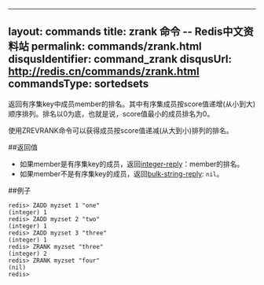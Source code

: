 
---
layout: commands
title: zrank 命令 -- Redis中文资料站
permalink: commands/zrank.html
disqusIdentifier: command_zrank
disqusUrl: http://redis.cn/commands/zrank.html
commandsType: sortedsets
---

返回有序集key中成员member的排名。其中有序集成员按score值递增(从小到大)顺序排列。排名以0为底，也就是说，score值最小的成员排名为0。

使用ZREVRANK命令可以获得成员按score值递减(从大到小)排列的排名。

##返回值

- 如果member是有序集key的成员，返回[integer-reply](/topics/protocol#integer-reply)：member的排名。
- 如果member不是有序集key的成员，返回[bulk-string-reply](/topics/protocol#bulk-string-reply): `nil`。

##例子

	redis> ZADD myzset 1 "one"
	(integer) 1
	redis> ZADD myzset 2 "two"
	(integer) 1
	redis> ZADD myzset 3 "three"
	(integer) 1
	redis> ZRANK myzset "three"
	(integer) 2
	redis> ZRANK myzset "four"
	(nil)
	redis> 